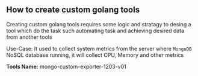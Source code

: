 ## How to create custom golang tools

Creating custom golang tools requires some logic and stratagy to desing a tool which do the task such automating task and achieving desired data from another tools 

Use-Case: It used to collect system metrics from the server where `MongoDB` NoSQL database running, it will collect CPU, Memory and other metrics 


**Tools Name:** mongo-custom-exporter-1203-v01